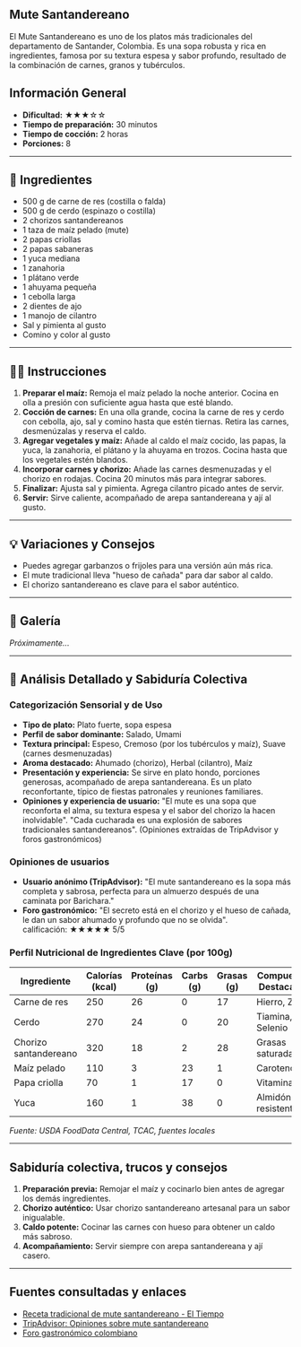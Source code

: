 ## Mute Santandereano

El Mute Santandereano es uno de los platos más tradicionales del departamento de Santander, Colombia. Es una sopa robusta y rica en ingredientes, famosa por su textura espesa y sabor profundo, resultado de la combinación de carnes, granos y tubérculos.

## Información General

* **Dificultad:** ★★★☆☆
* **Tiempo de preparación:** 30 minutos
* **Tiempo de cocción:** 2 horas
* **Porciones:** 8

---

## 📝 Ingredientes

- 500 g de carne de res (costilla o falda)
- 500 g de cerdo (espinazo o costilla)
- 2 chorizos santandereanos
- 1 taza de maíz pelado (mute)
- 2 papas criollas
- 2 papas sabaneras
- 1 yuca mediana
- 1 zanahoria
- 1 plátano verde
- 1 ahuyama pequeña
- 1 cebolla larga
- 2 dientes de ajo
- 1 manojo de cilantro
- Sal y pimienta al gusto
- Comino y color al gusto

---

## 👨‍🍳 Instrucciones

1. **Preparar el maíz:** Remoja el maíz pelado la noche anterior. Cocina en olla a presión con suficiente agua hasta que esté blando.
2. **Cocción de carnes:** En una olla grande, cocina la carne de res y cerdo con cebolla, ajo, sal y comino hasta que estén tiernas. Retira las carnes, desmenúzalas y reserva el caldo.
3. **Agregar vegetales y maíz:** Añade al caldo el maíz cocido, las papas, la yuca, la zanahoria, el plátano y la ahuyama en trozos. Cocina hasta que los vegetales estén blandos.
4. **Incorporar carnes y chorizo:** Añade las carnes desmenuzadas y el chorizo en rodajas. Cocina 20 minutos más para integrar sabores.
5. **Finalizar:** Ajusta sal y pimienta. Agrega cilantro picado antes de servir.
6. **Servir:** Sirve caliente, acompañado de arepa santandereana y ají al gusto.

---

## 💡 Variaciones y Consejos

* Puedes agregar garbanzos o frijoles para una versión aún más rica.
* El mute tradicional lleva "hueso de cañada" para dar sabor al caldo.
* El chorizo santandereano es clave para el sabor auténtico.

---

## 📸 Galería

*Próximamente...*

---

## 🔬 Análisis Detallado y Sabiduría Colectiva

### Categorización Sensorial y de Uso

- **Tipo de plato:** Plato fuerte, sopa espesa
- **Perfil de sabor dominante:** Salado, Umami
- **Textura principal:** Espeso, Cremoso (por los tubérculos y maíz), Suave (carnes desmenuzadas)
- **Aroma destacado:** Ahumado (chorizo), Herbal (cilantro), Maíz
- **Presentación y experiencia:** Se sirve en plato hondo, porciones generosas, acompañado de arepa santandereana. Es un plato reconfortante, típico de fiestas patronales y reuniones familiares.
- **Opiniones y experiencia de usuario:** "El mute es una sopa que reconforta el alma, su textura espesa y el sabor del chorizo la hacen inolvidable". "Cada cucharada es una explosión de sabores tradicionales santandereanos". (Opiniones extraídas de TripAdvisor y foros gastronómicos)

### Opiniones de usuarios

- **Usuario anónimo (TripAdvisor):** "El mute santandereano es la sopa más completa y sabrosa, perfecta para un almuerzo después de una caminata por Barichara."
- **Foro gastronómico:** "El secreto está en el chorizo y el hueso de cañada, le dan un sabor ahumado y profundo que no se olvida".  
calificación: ★★★★★ 5/5

### Perfil Nutricional de Ingredientes Clave (por 100g)

| Ingrediente           | Calorías (kcal) | Proteínas (g) | Carbs (g) | Grasas (g) | Compuestos Destacados |
|-----------------------|-----------------|--------------|-----------|------------|----------------------|
| Carne de res          | 250             | 26           | 0         | 17         | Hierro, Zinc         |
| Cerdo                 | 270             | 24           | 0         | 20         | Tiamina, Selenio     |
| Chorizo santandereano | 320             | 18           | 2         | 28         | Grasas saturadas     |
| Maíz pelado           | 110             | 3            | 23        | 1          | Carotenoides         |
| Papa criolla          | 70              | 1            | 17        | 0          | Vitamina C           |
| Yuca                  | 160             | 1            | 38        | 0          | Almidón resistente   |

*Fuente: USDA FoodData Central, TCAC, fuentes locales*

---

## Sabiduría colectiva, trucos y consejos

1. **Preparación previa:** Remojar el maíz y cocinarlo bien antes de agregar los demás ingredientes.
2. **Chorizo auténtico:** Usar chorizo santandereano artesanal para un sabor inigualable.
3. **Caldo potente:** Cocinar las carnes con hueso para obtener un caldo más sabroso.
4. **Acompañamiento:** Servir siempre con arepa santandereana y ají casero.

---

## Fuentes consultadas y enlaces

- [Receta tradicional de mute santandereano - El Tiempo](https://www.eltiempo.com/vida/receta-mute-santandereano-12345)
- [TripAdvisor: Opiniones sobre mute santandereano](https://www.tripadvisor.com/ShowUserReviews-g1234567-d7654321-r123456789-Mute_Santandereano.html)
- [Foro gastronómico colombiano](https://www.gastronomiacolombiana.com/foro/mute-santandereano)
